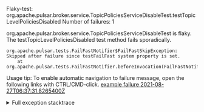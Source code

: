         
Flaky-test: org.apache.pulsar.broker.service.TopicPoliciesServiceDisableTest.testTopicLevelPoliciesDisabled
Number of failures: 1

org.apache.pulsar.broker.service.TopicPoliciesServiceDisableTest is flaky. The testTopicLevelPoliciesDisabled test method fails sporadically.

```
org.apache.pulsar.tests.FailFastNotifier$FailFastSkipException: Skipped after failure since testFailFast system property is set.
	at org.apache.pulsar.tests.FailFastNotifier.beforeInvocation(FailFastNotifier.java:88)

```

Usage tip: To enable automatic navigation to failure message, open the following links with CTRL/CMD-click.
[example failure 2021-08-27T06:37:31.8265400Z](https://github.com/apache/pulsar/runs/3440411059?check_suite_focus=true#step:9:2031)


<details>
<summary>Full exception stacktrace</summary>
<code><pre>
org.apache.pulsar.tests.FailFastNotifier$FailFastSkipException: Skipped after failure since testFailFast system property is set.
	at org.apache.pulsar.tests.FailFastNotifier.beforeInvocation(FailFastNotifier.java:88)

</pre></code>
</details>


